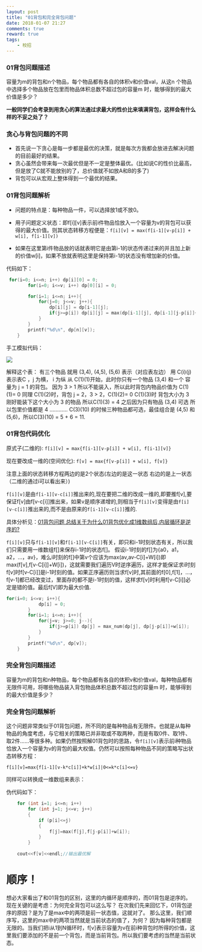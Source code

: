```yaml
---
layout: post
title: "01背包和完全背包问题"
date: 2018-01-07 21:27
comments: true
reward: true
tags: 
	- 校招
---
```

### 01背包问题描述

容量为m的背包和n个物品，每个物品都有各自的体积v和价值val，从这n 个物品中选择多个物品放在包里而物品体积总数不超过包的容量m 时，能够得到的最大价值是多少？



**一般同学们会考录到用贪心的算法通过求最大的性价比来填满背包，这样会有什么样的不妥之处了？**



### 贪心与背包问题的不同

- 首先说一下贪心是每一步都是最优的决策，就是每次方我都会放进去解决问题的目前最好的结果。
- 贪心虽然会带来每一次最优但是不一定是整体最优。(比如说C的性价比最高，但是放了C就不能放别的了，总价值就不如放A和B的多了)
- 背包可以从宏观上整体得到一个最优的结果。



### 01背包问题解析

- 问题的特点是：每种物品一件，可以选择放1或不放0。

- 用子问题定义状态：即f[i][v]表示前i件物品恰放入一个容量为v的背包可以获得的最大价值。则其状态转移方程便是：`f[i][v] = max(f[i-1][v-p[i]] + w[i], f[i-1][v])`

- 如果在这里第i件物品放的话就表明它是由第i-1的状态传递过来的并且加上新的价值w[i]，如果不放就表明这里是保持第i-1的状态没有增加新的价值。

代码如下：

```C
 for(i=0; i<=n; i++) dp[i][0] = 0;
        for(i=0; i<=v; i++) dp[0][i] = 0;

        for(i=1; i<=n; i++){
            for(j=0; j<=v; j++){
                dp[i][j] = dp[i-1][j];
                if(j>=p[i]) dp[i][j] = max(dp[i-1][j], dp[i-1][j-p[i]]+w[i]);
            }
        }
        printf("%d\n", dp[n][v]);
    }

```

手工模拟代码：

![](http://ovuyz1070.bkt.clouddn.com/18-1-7/37911239.jpg)

解释这个表：
有三个物品 就用 (3,4), (4,5), (5,6) 表示（对应表左边）
用 C(i)(j) 表示表C ，j 为横， i 为纵
从 C(1)(1)开始，此时你只有一个物品 (3,4) 和一个 容量为 j = 1 的背包。
因为 3 > 1 所以不能装入，所以此时背包内物品价值为 C(1)(1)= 0
同理 C(1)(2)时，背包 j = 2，3 > 2，C(1)(2)= 0
C(1)(3)时 背包大小为 3 刚好能装下这个大小为 3 的物品 所以C(1)(3) = 4
之后因为只有物品 (3,4) 可选 所以包里价值都是 4
…………
C(3)(10)  的时候三种物品都可选，最佳组合是 (4,5) 和 (5,6)，所以C(3)(10) = 5 + 6 = 11.



### 01背包代码优化

原式子(二维的):  `f[i][v] = max{f[i-1][v-p[i]] + w[i], f[i-1][v]}`

现在要改成一维的(空间优化):  `f[v] = max{f[v-p[i]] + w[i], f[v]}`

注意上面的状态转移方程两边的是2个状态(左边的是这一状态  右边的是上一状态（二维的通过i可以看出来）)

`f[i][v]`是由`f[i-1][v-c[i]]`推出来的,现在要把二维的改成一维的,即要推f[v],要保证f[v]由f[v-c[i]]推出来，如果v是顺序递增的,则相当于`f[i][v]`变得是由`f[i][v-c[i]]`推出来的,而不是由原来的`f[i-1][v-c[i]]`推的.

具体分析见：[01背包问题 总结关于为什么01背包优化成1维数组后,内层循环是逆序的?](http://blog.csdn.net/xiajiawei0206/article/details/19933781)

`f[i][v]`只与`f[i-1][v]`和`f[i-1][v-C[i]]`有关，即只和i-1时刻状态有关，所以我们只需要用一维数组f[]来保存i-1时的状态f[]。
假设i-1时刻的f[]为{a0，a1，a2，…，av}，难么i时刻的f[]中第v个应该为max(av,av-C[i]+W[i])即max(f[v],f[v-C[i]]+W[i])，这就需要我们遍历V时逆序遍历，这样才能保证求i时刻f[v]时f[v-C[i]]是i-1时刻的值。如果正序遍历则当求f[v]时,其前面的f[0],f[1]，…，f[v-1]都已经改变过，里面存的都不是i-1时刻的值，这样求f[v]时利用f[v-C[i]]必定是错的值。最后f[V]即为最大价值.

```c
for(i=0; i<=v; i++){
            dp[i] = 0;
        }
        for(i=1; i<=n; i++){
            for(j=v; j>=0; j--){
                if(j>=p[i]) dp[j] = max_num(dp[j], dp[j-p[i]]+w[i]);
            }
        }
        printf("%d\n", dp[v]);
    }

```



### 完全背包问题描述

容量为m的背包和n种物品，每个物品都有各自的体积v和价值val，每种物品都有无限件可用，将哪些物品装入背包物品体积总数不超过包的容量m 时，能够得到的最大价值是多少？

### 完全背包问题解析

这个问题非常类似于01背包问题，所不同的是每种物品有无限件。也就是从每种物品的角度考虑，与它相关的策略已并非取或不取两种，而是有取0件、取1件、取2件……等很多种。如果仍然按照解01背包时的思路，令`f[i][v]`表示前i种物品恰放入一个容量为v的背包的最大权值。仍然可以按照每种物品不同的策略写出状态转移方程：

`f[i][v]=max{f[i-1][v-k*c[i]]+k*w[i]|0<=k*c[i]<=v}`


同样可以转换成一维数组来表示：

伪代码如下：

```c++
    for (int i=1; i<=n; i++)  
        for (int j=1; j<=v; j++)  
        {  
            if (p[i]<=j)  
            {  
                f[j]=max(f[j],f[j-p[i]]+w[i]);  
            }             
        }  
      
    cout<<f[v]<<endl;//输出最优解
```

# 顺序！

想必大家看出了和01背包的区别，这里的内循环是顺序的，而01背包是逆序的。
现在关键的是考虑：为何完全背包可以这么写？
在次我们先来回忆下，01背包逆序的原因？是为了是max中的两项是前一状态值，这就对了。
那么这里，我们顺序写，这里的max中的两项当然就是当前状态的值了，为何？
因为每种背包都是无限的。当我们把i从1到N循环时，f[v]表示容量为v在前i种背包时所得的价值，这里我们要添加的不是前一个背包，而是当前背包。所以我们要考虑的当然是当前状态。


